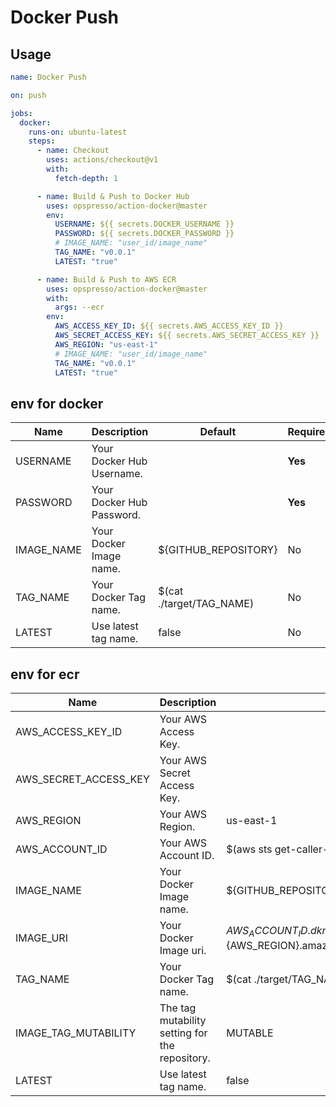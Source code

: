 # Docker Push

## Usage

```yaml
name: Docker Push

on: push

jobs:
  docker:
    runs-on: ubuntu-latest
    steps:
      - name: Checkout
        uses: actions/checkout@v1
        with:
          fetch-depth: 1

      - name: Build & Push to Docker Hub
        uses: opspresso/action-docker@master
        env:
          USERNAME: ${{ secrets.DOCKER_USERNAME }}
          PASSWORD: ${{ secrets.DOCKER_PASSWORD }}
          # IMAGE_NAME: "user_id/image_name"
          TAG_NAME: "v0.0.1"
          LATEST: "true"

      - name: Build & Push to AWS ECR
        uses: opspresso/action-docker@master
        with:
          args: --ecr
        env:
          AWS_ACCESS_KEY_ID: ${{ secrets.AWS_ACCESS_KEY_ID }}
          AWS_SECRET_ACCESS_KEY: ${{ secrets.AWS_SECRET_ACCESS_KEY }}
          AWS_REGION: "us-east-1"
          # IMAGE_NAME: "user_id/image_name"
          TAG_NAME: "v0.0.1"
          LATEST: "true"
```

## env for docker

Name | Description | Default | Required
---- | ----------- | ------- | --------
USERNAME | Your Docker Hub Username. | | **Yes**
PASSWORD | Your Docker Hub Password. | | **Yes**
IMAGE_NAME | Your Docker Image name. | ${GITHUB_REPOSITORY} | No
TAG_NAME | Your Docker Tag name. | $(cat ./target/TAG_NAME) | No
LATEST | Use latest tag name. | false | No

## env for ecr

Name | Description | Default | Required
---- | ----------- | ------- | --------
AWS_ACCESS_KEY_ID | Your AWS Access Key. | | **Yes**
AWS_SECRET_ACCESS_KEY | Your AWS Secret Access Key. | | **Yes**
AWS_REGION | Your AWS Region. | us-east-1 | No
AWS_ACCOUNT_ID | Your AWS Account ID. | $(aws sts get-caller-identity) | No
IMAGE_NAME | Your Docker Image name. | ${GITHUB_REPOSITORY} | No
IMAGE_URI | Your Docker Image uri. | ${AWS_ACCOUNT_ID}.dkr.ecr.${AWS_REGION}.amazonaws.com/${IMAGE_NAME} | No
TAG_NAME | Your Docker Tag name. | $(cat ./target/TAG_NAME) | No
IMAGE_TAG_MUTABILITY | The tag mutability setting for the repository. | MUTABLE | No
LATEST | Use latest tag name. | false | No
